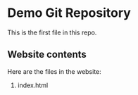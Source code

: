 # Demo Git Repository

This is the first file in this repo.

## Website contents

Here are the files in the website: 

1. index.html